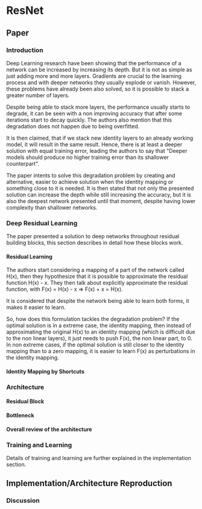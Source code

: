 # ResNet 

## Paper 


### Introduction 

Deep Learning research have been showing that the performance of a network can be increased by increasing its depth. 
But it is not as simple as just adding more and more layers. Gradients are crucial to the learning process and with deeper
networks they usually explode or vanish. However, these problems have already been also solved, so it is possible to stack 
a greater number of layers.

Despite being able to stack more layers, the performance usually starts to degrade, it can be seen with a non improving
accuracy that after some iterations start to decay quickly. The authors also mention that this degradation does not happen 
due to being overfitted.

It is then claimed, that if we stack new identity layers to an already working model, it will result in the same result.
Hence, there is at least a deeper solution with equal training error, leading the authors to say that "Deeper models 
should produce no higher training error than its shallower counterpart".

The paper intents to solve this degradation problem by creating and alternative, easier to achieve solution when the 
identity mapping or something close to it is needed. It is then stated that not only the presented solution can increase 
the depth while still increasing the accuracy, but it is also the deepest network presented until that moment, despite 
having lower complexity than shallower networks. 

### Deep Residual Learning 

The paper presented a solution to deep networks throughout residual building blocks, this section describes in detail 
how these blocks work. 

#### Residual Learning 

The authors start considering a mapping of a part of the network called H(x), then they hypothesize that it is possible to
 approximate the residual function H(x) - x. They then talk about explicitly approximate the residual function, with 
 F(x) = H(x) - x => F(x) + x = H(x). 
 
It is considered that despite the network being able to learn both forms, it makes it easier to learn.

So, how does this formulation tackles the degradation problem? If the optimal solution is in a extreme case, the identity mapping,
then instead of approximating the original H(x) to an identity mapping (which is difficult due to the non linear layers),
it just needs to push F(x), the non linear part, to 0. In non extreme cases, if the optimal solution is still closer to 
the identity mapping than to a zero mapping, it is easier to learn F(x) as perturbations in the identity mapping. 


#### Identity Mapping by Shortcuts


### Architecture 

#### Residual Block

#### Bottleneck

#### Overall review of the architecture 



### Training and Learning 

Details of training and learning are further explained in the implementation section.


## Implementation/Architecture Reproduction 


### Discussion 


